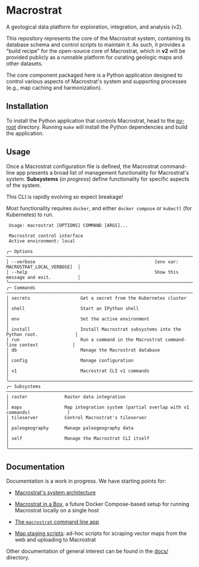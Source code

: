 # Macrostrat

A geological data platform for exploration, integration, and analysis (v2).

This repository represents the core of the Macrostrat system, containing its
database schema and control scripts to maintain it. As such, it provides a
"build recipe" for the open-source core of Macrostrat, which in **v2** will be
provided publicly as a runnable platform for curating geologic maps and other
datasets.

The core component packaged here is a Python application designed to control
various aspects of Macrostrat's system and supporting processes (e.g., map
caching and harmonization).

## Installation

To install the Python application that controls Macrostrat, head to the
[py-root](py-root) directory. Running `make` will install the Python
dependencies and build the application.

## Usage

Once a Macrostrat configuration file is defined, the Macrostrat command-line app
presents a broad list of management functionality for Macrostrat's system. **Subsystems**
(*in progress*) define functionality for specific aspects of the system.

This CLI is rapidly evolving so expect breakage!

Most functionality requires `docker`, and either `docker compose` or
`kubectl` (for Kubernetes) to run.

```
 Usage: macrostrat [OPTIONS] COMMAND [ARGS]...

 Macrostrat control interface
 Active environment: local

╭─ Options ──────────────────────────────────────────────────────────────────────────────────╮
│ --verbose                                             [env var: MACROSTRAT_LOCAL_VERBOSE]  │
│ --help                                                Show this message and exit.          │
╰────────────────────────────────────────────────────────────────────────────────────────────╯
╭─ Commands ─────────────────────────────────────────────────────────────────────────────────╮
│ secrets                   Get a secret from the Kubernetes cluster                         │
│ shell                     Start an IPython shell                                           │
│ env                       Set the active environment                                       │
│ install                   Install Macrostrat subsystems into the Python root.              │
│ run                       Run a command in the Macrostrat command-line context             │
│ db                        Manage the Macrostrat database                                   │
│ config                    Manage configuration                                             │
│ v1                        Macrostrat CLI v1 commands                                       │
╰────────────────────────────────────────────────────────────────────────────────────────────╯
╭─ Subsystems ───────────────────────────────────────────────────────────────────────────────╮
│ raster              Raster data integration                                                │
│ maps                Map integration system (partial overlap with v1 commands)              │
│ tileserver          Control Macrostrat's tileserver                                        │
│ paleogeography      Manage paleogeography data                                             │
│ self                Manage the Macrostrat CLI itself                                       │
╰────────────────────────────────────────────────────────────────────────────────────────────╯
```

## Documentation

Documentation is a work in progress. We have starting points for:

* [Macrostrat's system architecture](docs/Macrostrat%20System%20Architecture.md)

* [Macrostrat in a Box](docs/Macrostrat%20in%20a%20Box.md), a future Docker
  Compose-based setup for running Macrostrat locally on a single host

* [The `macrostrat` command line app](cli/docs/cli-usage.md)

* [Map staging scripts](map-staging/README.md): ad-hoc scripts for scraping
  vector maps from the web and uploading to Macrostrat

Other documentation of general interest can be found in the [docs/](docs/)
directory.
